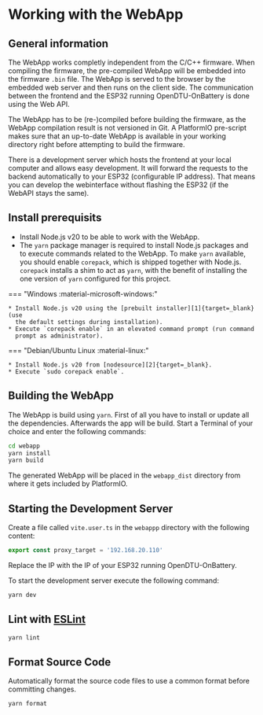 # Working with the WebApp

## General information

The WebApp works completly independent from the C/C++ firmware. When compiling
the firmware, the pre-compiled WebApp will be embedded into the firmware `.bin`
file. The WebApp is served to the browser by the embedded web server and then
runs on the client side. The communication between the frontend and the ESP32
running OpenDTU-OnBattery is done using the Web API.

The WebApp has to be (re-)compiled before building the firmware, as the WebApp
compilation result is not versioned in Git. A PlatformIO pre-script makes sure
that an up-to-date WebApp is available in your working directory right before
attempting to build the firmware.

There is a development server which hosts the frontend at your local computer
and allows easy development. It will forward the requests to the backend
automatically to your ESP32 (configurable IP address). That means you can
develop the webinterface without flashing the ESP32 (if the WebAPI stays the
same).

## Install prerequisits

* Install Node.js v20 to be able to work with the WebApp.
* The `yarn` package manager is required to install Node.js packages and to
  execute commands related to the WebApp. To make `yarn` available, you should
  enable `corepack`, which is shipped together with Node.js. `corepack`
  installs a shim to act as `yarn`, with the benefit of installing the one
  version of `yarn` configured for this project.

=== "Windows :material-microsoft-windows:"

    * Install Node.js v20 using the [prebuilt installer][1]{target=_blank} (use
      the default settings during installation).
    * Execute `corepack enable` in an elevated command prompt (run command
      prompt as administrator).

=== "Debian/Ubuntu Linux :material-linux:"

    * Install Node.js v20 from [nodesource][2]{target=_blank}.
    * Execute `sudo corepack enable`.

[1]: https://nodejs.org/en/download/prebuilt-installer
[2]: https://github.com/nodesource/distributions

## Building the WebApp

The WebApp is build using `yarn`. First of all you have to install or update
all the dependencies. Afterwards the app will be build. Start a Terminal of
your choice and enter the following commands:

```bash
cd webapp
yarn install
yarn build
```

The generated WebApp will be placed in the `webapp_dist` directory from where
it gets included by PlatformIO.

## Starting the Development Server

Create a file called `vite.user.ts` in the `webappp` directory with the
following content:

```ts
export const proxy_target = '192.168.20.110'
```

Replace the IP with the IP of your ESP32 running OpenDTU-OnBattery.

To start the development server execute the following command:

```bash
yarn dev
```

## Lint with [ESLint](https://eslint.org/)

```bash
yarn lint
```

## Format Source Code

Automatically format the source code files to use a common format before
committing changes.

```bash
yarn format
```
